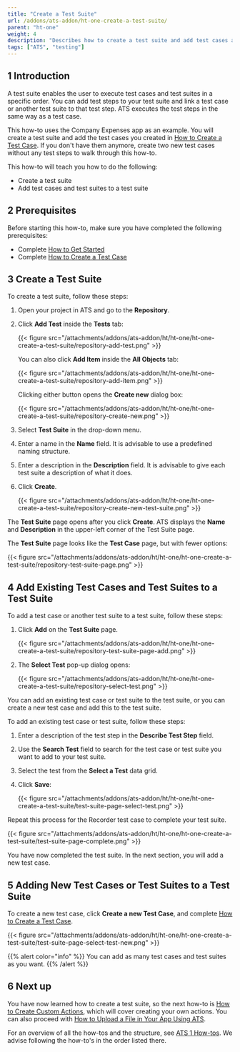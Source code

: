 ```yaml
---
title: "Create a Test Suite"
url: /addons/ats-addon/ht-one-create-a-test-suite/
parent: "ht-one"
weight: 4
description: "Describes how to create a test suite and add test cases and test suites to your test suite."
tags: ["ATS", "testing"]
---
```


## 1 Introduction

A test suite enables the user to execute test cases and test suites in a specific order. You can add test steps to your test suite and link a test case or another test suite to that test step. ATS executes the test steps in the same way as a test case.

This how-to uses the Company Expenses app as an example. You will create a test suite and add the test cases you created in [How to Create a Test Case](/addons/ats-addon/ht-one-create-a-test-case/). If you don't have them anymore, create two new test cases without any test steps to walk through this how-to. 

This how-to will teach you how to do the following:

* Create a test suite
* Add test cases and test suites to a test suite

## 2 Prerequisites

Before starting this how-to, make sure you have completed the following prerequisites:

* Complete [How to Get Started](/addons/ats-addon/ht-one-getting-started/)
* Complete [How to Create a Test Case](/addons/ats-addon/ht-one-create-a-test-case/)

## 3 Create a Test Suite

To create a test suite, follow these steps:

1.  Open your project in ATS and go to the **Repository**.
2.  Click **Add Test** inside the **Tests** tab:
    
    {{< figure src="/attachments/addons/ats-addon/ht/ht-one/ht-one-create-a-test-suite/repository-add-test.png" >}}

    You can also click **Add Item** inside the **All Objects** tab:
    
    {{< figure src="/attachments/addons/ats-addon/ht/ht-one/ht-one-create-a-test-suite/repository-add-item.png" >}}

    Clicking either button opens the **Create new** dialog box:
    
    {{< figure src="/attachments/addons/ats-addon/ht/ht-one/ht-one-create-a-test-suite/repository-create-new.png" >}}

3.  Select **Test Suite** in the drop-down menu.
4.  Enter a name in the **Name** field. It is advisable to use a predefined naming structure.
5.  Enter a description in the **Description** field. It is advisable to give each test suite a description of what it does.
6.  Click **Create**.
    
    {{< figure src="/attachments/addons/ats-addon/ht/ht-one/ht-one-create-a-test-suite/repository-create-new-test-suite.png" >}}

The **Test Suite** page opens after you click **Create**. ATS displays the **Name** and **Description** in the upper-left corner of the Test Suite page.

The **Test Suite** page looks like the **Test Case** page, but with fewer options:
    
{{< figure src="/attachments/addons/ats-addon/ht/ht-one/ht-one-create-a-test-suite/repository-test-suite-page.png" >}}
    
## 4 Add Existing Test Cases and Test Suites to a Test Suite

To add a test case or another test suite to a test suite, follow these steps:

1.  Click **Add** on the **Test Suite** page.
    
    {{< figure src="/attachments/addons/ats-addon/ht/ht-one/ht-one-create-a-test-suite/repository-test-suite-page-add.png" >}}

2.  The **Select Test** pop-up dialog opens:
    
    {{< figure src="/attachments/addons/ats-addon/ht/ht-one/ht-one-create-a-test-suite/repository-select-test.png" >}}

You can add an existing test case or test suite to the test suite, or you can create a new test case and add this to the test suite.
  
To add an existing test case or test suite, follow these steps:

1.  Enter a description of the test step in the **Describe Test Step** field.
2.  Use the **Search Test** field to search for the test case or test suite you want to add to your test suite.
3.  Select the test from the **Select a Test** data grid. 
4.  Click **Save**:
    
    {{< figure src="/attachments/addons/ats-addon/ht/ht-one/ht-one-create-a-test-suite/test-suite-page-select-test.png" >}}

Repeat this process for the Recorder test case to complete your test suite.

{{< figure src="/attachments/addons/ats-addon/ht/ht-one/ht-one-create-a-test-suite/test-suite-page-complete.png" >}}

You have now completed the test suite. In the next section, you will add a new test case.

## 5 Adding New Test Cases or Test Suites to a Test Suite

To create a new test case, click **Create a new Test Case**, and complete [How to Create a Test Case](/addons/ats-addon/ht-one-create-a-test-case/).
    
{{< figure src="/attachments/addons/ats-addon/ht/ht-one/ht-one-create-a-test-suite/test-suite-page-select-test-new.png" >}}

{{% alert color="info" %}}
You can add as many test cases and test suites as you want. 
{{% /alert %}}

## 6 Next up

You have now learned how to create a test suite, so the next how-to is [How to Create Custom Actions](/addons/ats-addon/ht-one-create-custom-actions/), which will cover creating your own actions. You can also proceed with [How to Upload a File in Your App Using ATS](/addons/ats-addon/ht-one-upload-file-using-ats/).

For an overview of all the how-tos and the structure, see [ATS 1 How-tos](/addons/ats-addon/ht-one/). We advise following the how-to's in the order listed there.
